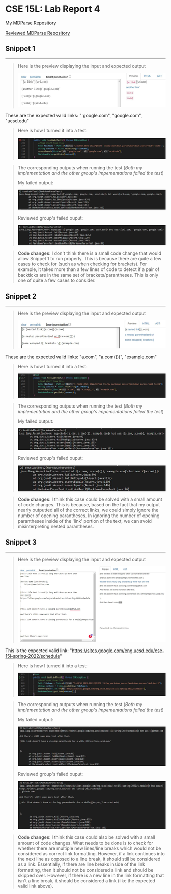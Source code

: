# **CSE 15L: Lab Report 4**

[My MDParse Repository](https://github.com/NathanTzChung/markdown-parser)

[Reviewed MDParse Repository](https://github.com/ANGUYEN625/markdown-parser)

## **Snippet 1**
---
> Here is the preview displaying the input and expected output
>
> ![Snippet1_Preview](lab4_snippet1_preview.JPG)
> 
These are the expected valid links: "`google.com", "google.com", "ucsd.edu"

> Here is how I turned it into a test:
> 
> ![Snippet1_test](lab4_snippet1_test.JPG)

> The corresponding outputs when running the test (*Both my implementation and the other group's impementations failed the test*)
> 
> My failed output:
>
> ![Snippet1_error](lab4_snippet1_error.JPG)
>
> Reviewed group's failed ouput:
> 
> ![Snippet1_reviewed_error](lab4_snippet1_review_error.JPG)

> **Code changes**: I don't think there is a small code change that would allow Snippet 1 to run properly. This is because there are quite a few cases to check for (such as when checking for brackets). For example, it takes more than a few lines of code to detect if a pair of backticks are in the same set of brackets/parantheses. This is only one of quite a few cases to consider.

## **Snippet 2**
---
> Here is the preview displaying the input and expected output
>
> ![Snippet2_Preview](lab4_snippet2_preview.JPG)
> 
These are the expected valid links: "a.com", "a.com(())", "example.com"

> Here is how I turned it into a test:
> 
> ![Snippet2_test](lab4_snippet2_test.JPG)

> The corresponding outputs when running the test (*Both my implementation and the other group's impementations failed the test*)
> 
> My failed output:
>
> ![Snippet2_error](lab4_snippet2_error.JPG)
>
> Reviewed group's failed ouput:
> 
> ![Snippet2_reviewed_error](lab4_snippet2_review_error.JPG)

> **Code changes**: I think this case could be solved with a small amount of code changes. This is because, based on the fact that my output nearly outputted all of the correct links, we could simply ignore the number of opening parantheses. In ignoring the number of opening parantheses inside of the 'link' portion of the text, we can avoid misinterpreting nested parantheses.

## **Snippet 3**
---
> Here is the preview displaying the input and expected output
>
> ![Snippet3_Preview](lab4_snippet3_preview.JPG)
> 
This is the expected valid link: "https://sites.google.com/eng.ucsd.edu/cse-15l-spring-2022/schedule"

> Here is how I turned it into a test:
> 
> ![Snippet3_test](lab4_snippet3_test.JPG)

> The corresponding outputs when running the test (*Both my implementation and the other group's impementations failed the test*)
> 
> My failed output:
>
> ![Snippet3_error](lab4_snippet3_error.JPG)
>
> Reviewed group's failed ouput:
> 
> ![Snippet3_reviewed_error](lab4_snippet3_review_error.JPG)

> **Code changes**: I think this case could also be solved with a small amount of code changes. What needs to be done is to check for whether there are multiple new lines/line breaks which would not be considered as correct link formatting. However, if a link continues into the next line as opposed to a line break, it should still be considered as a link. Essentially, if there are line breaks inside of the link formatting, then it should not be considered a link and should be skipped over. However, if there is a new line in the link formatting that isn't a line break, it should be considered a link (like the expected valid link above).